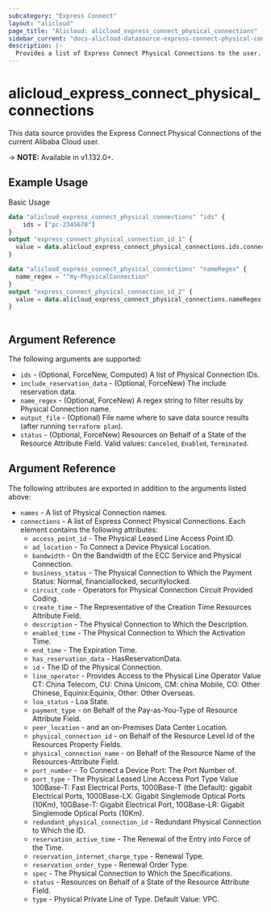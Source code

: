 ```yaml
---
subcategory: "Express Connect"
layout: "alicloud"
page_title: "Alicloud: alicloud_express_connect_physical_connections"
sidebar_current: "docs-alicloud-datasource-express-connect-physical-connections"
description: |-
  Provides a list of Express Connect Physical Connections to the user.
---
```


# alicloud\_express\_connect\_physical\_connections

This data source provides the Express Connect Physical Connections of the current Alibaba Cloud user.

-> **NOTE:** Available in v1.132.0+.

## Example Usage

Basic Usage

```terraform
data "alicloud_express_connect_physical_connections" "ids" {
	ids = ["pc-2345678"]
}
output "express_connect_physical_connection_id_1" {
  value = data.alicloud_express_connect_physical_connections.ids.connections.0.id
}

data "alicloud_express_connect_physical_connections" "nameRegex" {
  name_regex = "^my-PhysicalConnection"
}
output "express_connect_physical_connection_id_2" {
  value = data.alicloud_express_connect_physical_connections.nameRegex.connections.0.id
}
            
```

## Argument Reference

The following arguments are supported:

* `ids` - (Optional, ForceNew, Computed)  A list of Physical Connection IDs.
* `include_reservation_data` - (Optional, ForceNew) The include reservation data.
* `name_regex` - (Optional, ForceNew) A regex string to filter results by Physical Connection name.
* `output_file` - (Optional) File name where to save data source results (after running `terraform plan`).
* `status` - (Optional, ForceNew) Resources on Behalf of a State of the Resource Attribute Field. Valid values: `Canceled`, `Enabled`, `Terminated`.

## Argument Reference

The following attributes are exported in addition to the arguments listed above:

* `names` - A list of Physical Connection names.
* `connections` - A list of Express Connect Physical Connections. Each element contains the following attributes:
	* `access_point_id` - The Physical Leased Line Access Point ID.
	* `ad_location` - To Connect a Device Physical Location.
	* `bandwidth` - On the Bandwidth of the ECC Service and Physical Connection.
	* `business_status` - The Physical Connection to Which the Payment Status: Normal, financiallocked, securitylocked.
	* `circuit_code` - Operators for Physical Connection Circuit Provided Coding.
	* `create_time` - The Representative of the Creation Time Resources Attribute Field.
	* `description` - The Physical Connection to Which the Description.
	* `enabled_time` - The Physical Connection to Which the Activation Time.
	* `end_time` - The Expiration Time.
	* `has_reservation_data` - HasReservationData.
	* `id` - The ID of the Physical Connection.
	* `line_operator` - Provides Access to the Physical Line Operator Value CT: China Telecom, CU: China Unicom, CM: china Mobile, CO: Other Chinese, Equinix:Equinix, Other: Other Overseas.
	* `loa_status` - Loa State.
	* `payment_type` - on Behalf of the Pay-as-You-Type of Resource Attribute Field.
	* `peer_location` - and an on-Premises Data Center Location.
	* `physical_connection_id` - on Behalf of the Resource Level Id of the Resources Property Fields.
	* `physical_connection_name` - on Behalf of the Resource Name of the Resources-Attribute Field.
	* `port_number` - To Connect a Device Port: The Port Number of.
	* `port_type` - The Physical Leased Line Access Port Type Value 100Base-T: Fast Electrical Ports, 1000Base-T (the Default): gigabit Electrical Ports, 1000Base-LX: Gigabit Singlemode Optical Ports (10Km), 10GBase-T: Gigabit Electrical Port, 10GBase-LR: Gigabit Singlemode Optical Ports (10Km).
	* `redundant_physical_connection_id` - Redundant Physical Connection to Which the ID.
	* `reservation_active_time` - The Renewal of the Entry into Force of the Time.
	* `reservation_internet_charge_type` - Renewal Type.
	* `reservation_order_type` - Renewal Order Type.
	* `spec` - The Physical Connection to Which the Specifications.
	* `status` - Resources on Behalf of a State of the Resource Attribute Field.
	* `type` - Physical Private Line of Type. Default Value: VPC.